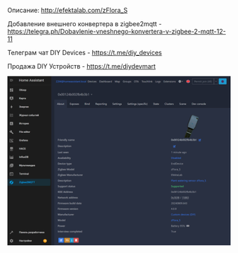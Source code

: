 Описание: http://efektalab.com/zFlora_S

Добавление внешнего конвертера в zigbee2mqtt - https://telegra.ph/Dobavlenie-vneshnego-konvertera-v-zigbee-2-mqtt-12-11

Телеграм чат DIY Devices - https://t.me/diy_devices

Продажа DIY Устройств - https://t.me/diydevmart

![EFEKTA zFlora S](https://raw.githubusercontent.com/smartboxchannel/EFEKTA-zFlora/main/Images/001.png) 

